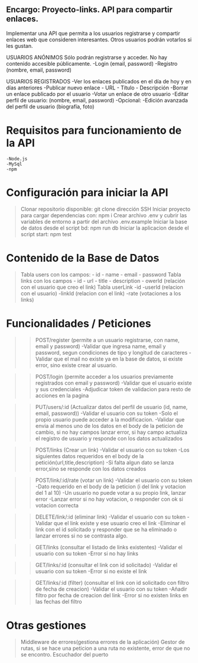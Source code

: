 ## Encargo: Proyecto-links. API para compartir enlaces.
Implementar una API que permita a los usuarios registrarse y compartir enlaces web que consideren interesantes. Otros usuarios podrán votarlos si les gustan.

USUARIOS ANÓNIMOS
Sólo podrán registrarse y acceder. No hay contenido accesible públicamente.
    -Login (email, password)
    -Registro (nombre, email, password)

USUARIOS REGISTRADOS
    -Ver los enlaces publicados en el día de hoy y en días anteriores
    -Publicar nuevo enlace
      - URL
      - Título
      - Descripción
    -Borrar un enlace publicado por el usuario
    -Votar un enlace de otro usuario
    -Editar perfil de usuario: (nombre, email, password)
    -Opcional:
        -Edición avanzada del perfil de usuario (biografía, foto)

# Requisitos para funcionamiento de la API
    -Node.js
    -MySql
    -npm

# Configuración para iniciar la API
> Clonar repositorio disponible: git clone dirección SSH
> Iniciar proyecto para cargar dependencias con: npm i
> Crear archivo .env y cubrir las variables de entorno a partir del archivo .env.example
> Iniciar la base de datos desde el script bd: npm run db
> Iniciar la aplicacion desde el script start: npm test

# Contenido de la Base de Datos
> Tabla users con los campos:
    - id
    - name
    - email
    - password
> Tabla links con los campos
    - id
    - url
    - title
    - description
    - owerId (relación con el usuario que creo el link)
> Tabla userLink
    -id
    -userId (relacion con el usuario)
    -linkId (relacion con el link)
    -rate (votaciones a los links)

# Funcionalidades / Peticiones
>> POST/register (permite a un usuario registrarse, con name, email y password)
     -Validar que ingresa name, email y password, segun condiciones de tipo y longitud de caracteres
     -Validar que el mail no existe ya en la base de datos, si existe error, sino existe crear al usuario.

>> POST/login (permite acceder a los usuarios previamente registrados con email y password)
     -Validar que el usuario existe y sus credenciales
     -Adjudicar token de validacion para resto de acciones en la pagina

>> PUT/users/:id (Actualizar datos del perfil de usuario (id, name, email, password))
    -Validar el usuario con su token
    -Solo el propio usuario puede acceder a la modificacion.
    -Validar que envia al menos uno de los datos en el body de la peticion de cambio, si no hay campos lanzar error, si hay campo actualiza el registro de usuario y responde con los datos actualizados

>> POST/links (Crear un link)
    -Validar el usuario con su token
    -Los siguientes datos requeridos en el body de la petición(url,title,description)
    -Si falta algun dato se lanza error,sino se responde con los datos creados 

>> POST/link/:id/rate (votar un link)
    -Validar el usuario con su token
    -Dato requerido en el body de la peticion (i del link y votacion del 1 al 10)
    -Un usuario no puede votar a su propio link, lanzar error
    -Lanzar error si no hay votacion, o responder con ok si votacion correcta

>> DELETE/link/:id (eliminar link)
    -Validar el usuario con su token
    -Validar que el link existe y ese usuario creo el link
    -Eliminar el link con el id solicitado y responder que se ha eliminado o lanzar errores si no se contrasta algo.

>> GET/links (consultar el listado de links existentes)
    -Validar el usuario con su token
    -Error si no hay links

>> GET/links/:id (consultar el link con id solicitado)
    -Validar el usuario con su token
    -Error si no existe el link

>> GET/links/:id (filter) (consultar el link con id solicitado con filtro de fecha de creacion)
    -Validar el usuario con su token
    -Añadir filtro por fecha de creacion del link
    -Error si no existen links en las fechas del filtro


# Otras gestiones
> Middleware de errores(gestiona errores de la aplicación)
> Gestor de rutas, si se hace una peticion a una ruta no existente, error de que no se encontro.
> Escuchador del puerto


